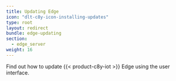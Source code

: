 ```yaml
---
title: Updating Edge
icon: "dlt-c8y-icon-installing-updates"
type: root
layout: redirect
bundle: edge-updating
section:
  - edge_server
weight: 16
---
```


Find out how to update {{< product-c8y-iot >}} Edge using the user interface.
